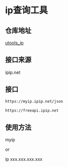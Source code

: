 # ip查询工具

## 仓库地址

[utools_ip](https://github.com/Demired/utools_ip)

## 接口来源

ipip.net

## 接口

```sh
https://myip.ipip.net/json

https://freeapi.ipip.net
```

## 使用方法

myip

or

ip xxx.xxx.xxx.xxx
